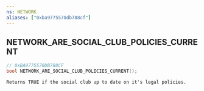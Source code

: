 ```yaml
---
ns: NETWORK
aliases: ["0xba9775570db788cf"]
---
```

## NETWORK_ARE_SOCIAL_CLUB_POLICIES_CURRENT

```c
// 0xBA9775570DB788CF
bool NETWORK_ARE_SOCIAL_CLUB_POLICIES_CURRENT();
```

```
Returns TRUE if the social club up to date on it's legal policies.
```
